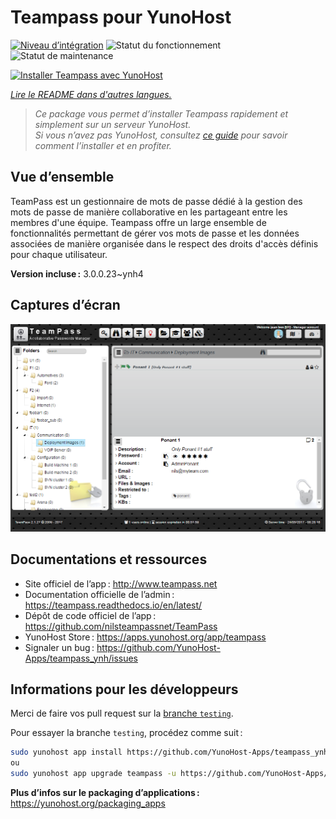 <!--
Nota bene : ce README est automatiquement généré par <https://github.com/YunoHost/apps/tree/master/tools/readme_generator>
Il NE doit PAS être modifié à la main.
-->

# Teampass pour YunoHost

[![Niveau d’intégration](https://dash.yunohost.org/integration/teampass.svg)](https://ci-apps.yunohost.org/ci/apps/teampass/) ![Statut du fonctionnement](https://ci-apps.yunohost.org/ci/badges/teampass.status.svg) ![Statut de maintenance](https://ci-apps.yunohost.org/ci/badges/teampass.maintain.svg)

[![Installer Teampass avec YunoHost](https://install-app.yunohost.org/install-with-yunohost.svg)](https://install-app.yunohost.org/?app=teampass)

*[Lire le README dans d'autres langues.](./ALL_README.md)*

> *Ce package vous permet d’installer Teampass rapidement et simplement sur un serveur YunoHost.*  
> *Si vous n’avez pas YunoHost, consultez [ce guide](https://yunohost.org/install) pour savoir comment l’installer et en profiter.*

## Vue d’ensemble

TeamPass est un gestionnaire de mots de passe dédié à la gestion des mots de passe de manière collaborative en les partageant entre les membres d'une équipe.
Teampass offre un large ensemble de fonctionnalités permettant de gérer vos mots de passe et les données associées de manière organisée dans le respect des droits d'accès définis pour chaque utilisateur.


**Version incluse :** 3.0.0.23~ynh4

## Captures d’écran

![Capture d’écran de Teampass](./doc/screenshots/screenshot.png)

## Documentations et ressources

- Site officiel de l’app : <http://www.teampass.net>
- Documentation officielle de l’admin : <https://teampass.readthedocs.io/en/latest/>
- Dépôt de code officiel de l’app : <https://github.com/nilsteampassnet/TeamPass>
- YunoHost Store : <https://apps.yunohost.org/app/teampass>
- Signaler un bug : <https://github.com/YunoHost-Apps/teampass_ynh/issues>

## Informations pour les développeurs

Merci de faire vos pull request sur la [branche `testing`](https://github.com/YunoHost-Apps/teampass_ynh/tree/testing).

Pour essayer la branche `testing`, procédez comme suit :

```bash
sudo yunohost app install https://github.com/YunoHost-Apps/teampass_ynh/tree/testing --debug
ou
sudo yunohost app upgrade teampass -u https://github.com/YunoHost-Apps/teampass_ynh/tree/testing --debug
```

**Plus d’infos sur le packaging d’applications :** <https://yunohost.org/packaging_apps>
